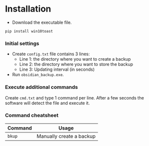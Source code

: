 # Installation
- Download the executable file.
```
pip install win10toast
```
### Initial settings
- Create `config.txt` file contains 3 lines:
  - Line 1: the directory where you want to create a backup
  - Line 2: the directory where you want to store the backup
  - Line 3: Updating interval (in seconds)
- Run `obsidian_backup.exe`.
### Execute additional commands
Create `cmd.txt` and type 1 command per line. After a few seconds the software will detect the file and execute it.
### Command cheatsheet
| Command | Usage |
| ------- | ----- |
| `bkup` | Manually create a backup |
